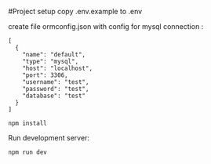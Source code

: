 #Project setup 
copy .env.example to .env

create file ormconfig.json with config for mysql connection : 
```
[
  {
    "name": "default",
    "type": "mysql",
    "host": "localhost",
    "port": 3306,
    "username": "test",
    "password": "test",
    "database": "test"
  }
]

```

```
npm install
```

Run development server:

```
npm run dev
```


